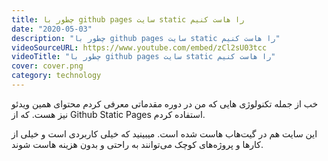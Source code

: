 ```yaml
---
title: چطور با github pages سایت static را هاست کنیم
date: "2020-05-03"
description: "چطور با github pages سایت static را هاست کنیم"
videoSourceURL: https://www.youtube.com/embed/zCl2sU03tcc
videoTitle: "چطور با github pages سایت static را هاست کنیم"
cover: cover.png
category: technology
---
```


خب از جمله تکنولوژی هایی که من در دوره مقدماتی معرفی کردم محتوای همین ویدئو نیز هست. که از Github Static Pages استفاده کردم.

این سایت هم در گیت‌هاب هاست شده است. میبینید که خیلی کاربردی است و خیلی از کارها و پروژه‌های کوچک می‌توانند به راحتی و بدون هزینه هاست شوند.